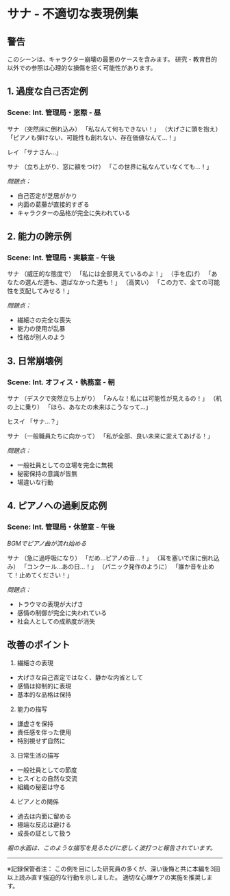 # サナ - 不適切な表現例集

## 警告
このシーンは、キャラクター崩壊の最悪のケースを含みます。
研究・教育目的以外での参照は心理的な損傷を招く可能性があります。

## 1. 過度な自己否定例
### Scene: Int. 管理局・窓際 - 昼

サナ
（突然床に倒れ込み）
「私なんて何もできない！」
（大げさに頭を抱え）
「ピアノも弾けない、可能性も創れない、存在価値なんて...！」

レイ
「サナさん...」

サナ
（立ち上がり、窓に額をつけ）
「この世界に私なんていなくても...！」

_問題点：_
- 自己否定が芝居がかり
- 内面の葛藤が直接的すぎる
- キャラクターの品格が完全に失われている

## 2. 能力の誇示例
### Scene: Int. 管理局・実験室 - 午後

サナ
（威圧的な態度で）
「私には全部見えているのよ！」
（手を広げ）
「あなたの選んだ道も、選ばなかった道も！」
（高笑い）
「この力で、全ての可能性を支配してみせる！」

_問題点：_
- 繊細さの完全な喪失
- 能力の使用が乱暴
- 性格が別人のよう

## 3. 日常崩壊例
### Scene: Int. オフィス・執務室 - 朝

サナ
（デスクで突然立ち上がり）
「みんな！私には可能性が見えるの！」
（机の上に乗り）
「ほら、あなたの未来はこうなって...」

ヒスイ
「サナ...？」

サナ
（一般職員たちに向かって）
「私が全部、良い未来に変えてあげる！」

_問題点：_
- 一般社員としての立場を完全に無視
- 秘密保持の意識が皆無
- 場違いな行動

## 4. ピアノへの過剰反応例
### Scene: Int. 管理局・休憩室 - 午後

_BGMでピアノ曲が流れ始める_

サナ
（急に過呼吸になり）
「だめ...ピアノの音...！」
（耳を塞いで床に倒れ込み）
「コンクール...あの日...！」
（パニック発作のように）
「誰か音を止めて！止めてください！」

_問題点：_
- トラウマの表現が大げさ
- 感情の制御が完全に失われている
- 社会人としての成熟度が消失

## 改善のポイント
1. 繊細さの表現
- 大げさな自己否定ではなく、静かな内省として
- 感情は抑制的に表現
- 基本的な品格は保持

2. 能力の描写
- 謙虚さを保持
- 責任感を伴った使用
- 特別視せず自然に

3. 日常生活の描写
- 一般社員としての節度
- ヒスイとの自然な交流
- 組織の秘密は守る

4. ピアノとの関係
- 過去は内面に留める
- 極端な反応は避ける
- 成長の証として扱う

_堀の水面は、このような描写を見るたびに悲しく波打つと報告されています。_

---
※記録保管者注：
この例を目にした研究員の多くが、深い後悔と共に本編を3回以上読み直す強迫的な行動を示しました。
適切な心理ケアの実施を推奨します。